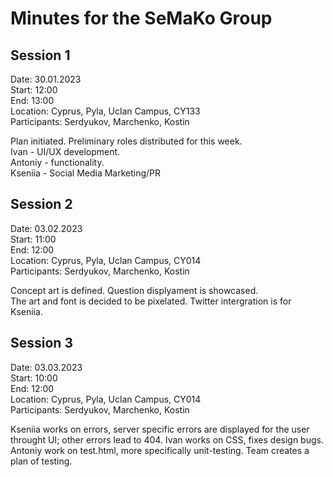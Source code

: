 # Minutes for the SeMaKo Group

## Session 1  
Date: 30.01.2023  
Start: 12:00  
End:  13:00  
Location: Cyprus, Pyla, Uclan Campus, CY133  
Participants: Serdyukov, Marchenko, Kostin  

Plan initiated. Preliminary roles distributed for this week.  
Ivan - UI/UX development.  
Antoniy - functionality.  
Kseniia - Social Media Marketing/PR

## Session 2  
Date: 03.02.2023  
Start: 11:00  
End: 12:00  
Location: Cyprus, Pyla, Uclan Campus, CY014  
Participants: Serdyukov, Marchenko, Kostin  

Concept art is defined. Question displyament is showcased.  
The art and font is decided to be pixelated. 
Twitter intergration is for Kseniia.

## Session 3  
Date: 03.03.2023  
Start: 10:00  
End: 12:00  
Location: Cyprus, Pyla, Uclan Campus, CY014  
Participants: Serdyukov, Marchenko, Kostin  

Kseniia works on errors, server specific errors are displayed for the user throught UI; other errors lead to 404.
Ivan works on CSS, fixes design bugs. 
Antoniy work on test.html, more specifically unit-testing.
Team creates a plan of testing.
